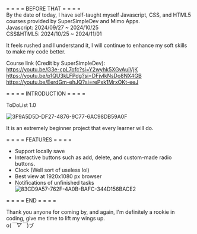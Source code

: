 = = = = BEFORE THAT = = = = <br/>
By the date of today, I have self-taught myself Javascript, CSS, and HTML5 courses provided by SuperSimpleDev and Mimo Apps. <br/>
Javascript: 2024/09/27 ~ 2024/10/25 <br/>
CSS&HTML5: 2024/10/25 ~ 2024/11/01 <br/>

It feels rushed and I understand it, I will continue to enhance my soft skills to make my code better.  <br/>

Course link (Credit by SuperSimpleDev): <br/>
https://youtu.be/G3e-cpL7ofc?si=Y2wyhk5XGvAuiVjK  <br/>
https://youtu.be/p1QU3kLFPdg?si=DFjvlkNsDo8NX4GB  <br/>
https://youtu.be/EerdGm-ehJQ?si=rePxk1MrxOKt-eeJ  <br/>

= = = = INTRODUCTION = = = =  <br/>

ToDoList 1.0 <br/>

![3F9A5D5D-DF27-4876-9C77-6AC98DB59A0F](https://github.com/user-attachments/assets/b1f54e1d-6cfa-4f30-840b-3c76e39c889d)

It is an extremely beginner project that every learner will do.  <br/>

= = = = FEATURES = = = = <br/>

- Support locally save <br/>
- Interactive buttons such as add, delete, and custom-made radio buttons. <br/>
- Clock (Well sort of useless lol) <br/>
- Best view at 1920x1080 px browser <br/>
- Notifications of unfinished tasks <br/>
![83CD9A57-762F-4A0B-BAFC-344D156BACE2](https://github.com/user-attachments/assets/5cf5d907-de6e-4b37-8557-29a2cf82d1bd)

= = = = END = = = = <br/>

Thank you anyone for coming by, and again, I'm definitely a rookie in coding, give me time to lift my wings up. <br/>
o(*￣▽￣*)ブ
